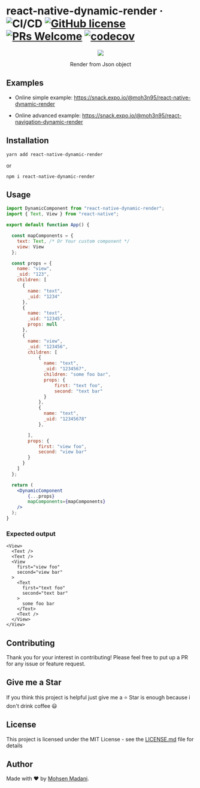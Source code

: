 # react-native-dynamic-render &middot; ![CI/CD](https://github.com/moh3n9595/react-native-dynamic-render/workflows/Continuous%20Integration/badge.svg) [![GitHub license](https://img.shields.io/badge/license-MIT-blue.svg)](https://github.com/moh3n9595/react-native-dynamic-render/blob/master/LICENSE) [![PRs Welcome](https://img.shields.io/badge/PRs-welcome-orange.svg)](https://github.com/moh3n9595/react-native-dynamic-render/compare) [![codecov](https://codecov.io/gh/moh3n9595/react-native-dynamic-render/branch/master/graph/badge.svg)](https://codecov.io/gh/moh3n9595/react-native-dynamic-render)



<p align="center">
    <img src="./images/cover.png">
  <br>
  <p align="center">
    Render from Json object
  </p>
</p>

## Examples

- Online simple example: https://snack.expo.io/@moh3n95/react-native-dynamic-render

- Online advanced example: https://snack.expo.io/@moh3n95/react-navigation-dynamic-render

## Installation
```
yarn add react-native-dynamic-render
```
or
```
npm i react-native-dynamic-render
```

## Usage

```jsx
import DynamicComponent from "react-native-dynamic-render";
import { Text, View } from "react-native";

export default function App() {

  const mapComponents = {
    text: Text, /* Or Your custom component */
    view: View
  };

  const props = {
    name: "view",
    _uid: "123",
    children: [
      {
        name: "text",
        _uid: "1234"
      },
      {
        name: "text",
        _uid: "12345",
        props: null
      },
      {
        name: "view",
        _uid: "123456",
        children: [
            {
              name: "text",
              _uid: "1234567",
              children: "some foo bar",
              props: {
                  first: "text foo",
                  second: "text bar"
              }
            },
            {
              name: "text",
              _uid: "12345678"
            },

        ],
        props: {
            first: "view foo",
            second: "view bar"
        }
      }
    ]
  };

  return (
    <DynamicComponent
        {...props}
        mapComponents={mapComponents}
    />
  ); 
}
```

### Expected output

```tsx
<View>
  <Text />
  <Text />
  <View
    first="view foo"
    second="view bar"
  >
    <Text
      first="text foo"
      second="text bar"
    >
      some foo bar
    </Text>
    <Text />
  </View>
</View>
```


## Contributing

Thank you for your interest in contributing! Please feel free to put up a PR for any issue or feature request.

## Give me a Star

If you think this project is helpful just give me a ⭐️ Star is enough because i don't drink coffee 😃

## License

This project is licensed under the MIT License - see the [LICENSE.md](https://github.com/moh3n9595/react-native-dynamic-render/blob/master/LICENSE) file for details

## Author

Made with ❤️ by [Mohsen Madani](https://github.com/moh3n9595).

